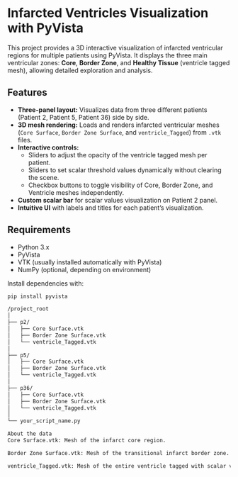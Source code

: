 # Infarcted Ventricles Visualization with PyVista

This project provides a 3D interactive visualization of infarcted ventricular regions for multiple patients using PyVista. It displays the three main ventricular zones: **Core**, **Border Zone**, and **Healthy Tissue** (ventricle tagged mesh), allowing detailed exploration and analysis.

## Features

- **Three-panel layout:** Visualizes data from three different patients (Patient 2, Patient 5, Patient 36) side by side.
- **3D mesh rendering:** Loads and renders infarcted ventricular meshes (`Core Surface`, `Border Zone Surface`, and `ventricle_Tagged`) from `.vtk` files.
- **Interactive controls:**
  - Sliders to adjust the opacity of the ventricle tagged mesh per patient.
  - Sliders to set scalar threshold values dynamically without clearing the scene.
  - Checkbox buttons to toggle visibility of Core, Border Zone, and Ventricle meshes independently.
- **Custom scalar bar** for scalar values visualization on Patient 2 panel.
- **Intuitive UI** with labels and titles for each patient’s visualization.

## Requirements

- Python 3.x
- PyVista
- VTK (usually installed automatically with PyVista)
- NumPy (optional, depending on environment)

Install dependencies with:

```bash
pip install pyvista

/project_root
│
├── p2/
│   ├── Core Surface.vtk
│   ├── Border Zone Surface.vtk
│   └── ventricle_Tagged.vtk
│
├── p5/
│   ├── Core Surface.vtk
│   ├── Border Zone Surface.vtk
│   └── ventricle_Tagged.vtk
│
├── p36/
│   ├── Core Surface.vtk
│   ├── Border Zone Surface.vtk
│   └── ventricle_Tagged.vtk
│
└── your_script_name.py

About the data
Core Surface.vtk: Mesh of the infarct core region.

Border Zone Surface.vtk: Mesh of the transitional infarct border zone.

ventricle_Tagged.vtk: Mesh of the entire ventricle tagged with scalar values (DistEndoToEpi), used for scalar visualization and threshold filtering.
